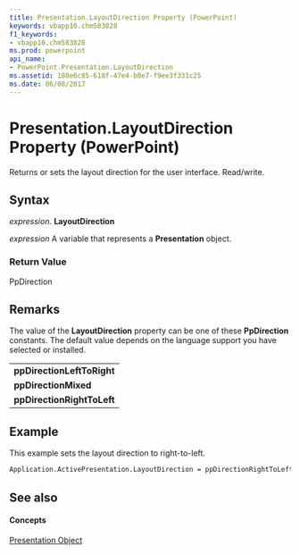 ```yaml
---
title: Presentation.LayoutDirection Property (PowerPoint)
keywords: vbapp10.chm583028
f1_keywords:
- vbapp10.chm583028
ms.prod: powerpoint
api_name:
- PowerPoint.Presentation.LayoutDirection
ms.assetid: 180e6c85-618f-47e4-b0e7-f9ee3f331c25
ms.date: 06/08/2017
---
```



# Presentation.LayoutDirection Property (PowerPoint)

Returns or sets the layout direction for the user interface. Read/write.


## Syntax

 _expression_. **LayoutDirection**

 _expression_ A variable that represents a **Presentation** object.


### Return Value

PpDirection


## Remarks

The value of the  **LayoutDirection** property can be one of these **PpDirection** constants. The default value depends on the language support you have selected or installed.


||
|:-----|
|**ppDirectionLeftToRight**|
|**ppDirectionMixed**|
|**ppDirectionRightToLeft**|

## Example

This example sets the layout direction to right-to-left.


```vb
Application.ActivePresentation.LayoutDirection = ppDirectionRightToLeft
```


## See also


#### Concepts


[Presentation Object](PowerPoint.Presentation.md)

